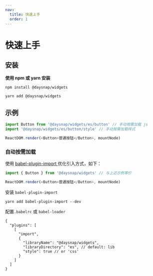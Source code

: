 ```yaml
---
nav:
  title: 快速上手
  order: 1
---
```


# 快速上手

## 安装

**使用 npm 或 yarn 安装**

```shell
npm install @daysnap/widgets
```

```shell
yarn add @daysnap/widgets
```

## 示例

```js
import Button from '@daysnap/widgets/es/button' // 手动按需加载 js
import '@daysnap/widgets/es/button/style' // 手动按需加载样式

ReactDOM.render(<Button>普通按钮</Button>, mountNode)
```

### 自动按需加载

使用 [babel-plugin-import ](https://www.npmjs.com/package/babel-plugin-import) 优化引入方式，如下：

```js
import { Button } from '@daysnap/widgets' // 与上述示例等价

ReactDOM.render(<Button>普通按钮</Button>, mountNode)
```

安装 `babel-plugin-import`

```
yarn add babel-plugin-import --dev
```

配置`.babelrc` 或 `babel-loader`

```json5
{
  "plugins": [
    [
      "import",
      {
        "libraryName": "@daysnap/widgets",
        "libraryDirectory": "es", // default: lib
        "style": true // or 'css'
      }
    ]
  ]
}
```
